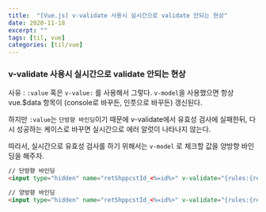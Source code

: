 ```yaml
---
title:  "[Vue.js] v-validate 사용시 실시간으로 validate 안되는 현상"
date: 2020-11-18
excerpt: ""
tags: [til, vue]
categories: [til/vue]
---
```


### v-validate 사용시 실시간으로 validate 안되는 현상

사유 : `:value` 혹은 `v-value:` 를 사용해서 그렇다.
`v-model`을 사용했으면 항상 vue.$data 항목이 (console로 바꾸든, 인풋으로 바꾸든) 갱신된다.

하지만 `:value`는 `단방향 바인딩`이기 때문에 v-validate에서 유효성 검사에 실패한뒤, 다시 성공하는 케이스로 바꾸면 실시간으로 에러 알럿이 나타나지 않는다.

따라서, 실시간으로 유효성 검사를 하기 위해서는 `v-model` 로 체크할 값을 양방향 바인딩을 해주자.


``` html
// 단방향 바인딩
<input type="hidden" name="retShppcstId_<%=id%>" v-validate="{rules:{required:retShppcstIdRequired}}" :value="retShppcstInfo.shppcstId"/>

// 양방향 바인딩
<input type="hidden" name="retShppcstId_<%=id%>" v-validate="{rules:{required:retShppcstIdRequired}}" v-model="retShppcstInfo.shppcstId"/>
```
